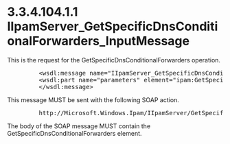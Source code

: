 <html dir="LTR" xmlns:mshelp="http://msdn.microsoft.com/mshelp" xmlns:ddue="http://ddue.schemas.microsoft.com/authoring/2003/5" xmlns:xlink="http://www.w3.org/1999/xlink" xmlns:tool="http://www.microsoft.com/tooltip">
 <body>
 <div id="header">
 <h1 class="heading">3.3.4.104.1.1 IIpamServer_GetSpecificDnsConditionalForwarders_InputMessage</h1>
 </div>
 <div id="mainSection">
 <div id="mainBody">
 <div id="allHistory" class="saveHistory"></div>
 <div id="sectionSection0" class="section" name="collapseableSection">
 

<p>This is the request for the GetSpecificDnsConditionalForwarders
operation.</p>

<dl>
<dd>
<div><pre>    &lt;wsdl:message name=&quot;IIpamServer_GetSpecificDnsConditionalForwarders_InputMessage&quot;&gt;
    &lt;wsdl:part name=&quot;parameters&quot; element=&quot;ipam:GetSpecificDnsConditionalForwarders&quot; /&gt;
    &lt;/wsdl:message&gt; 
</pre></div>
</dd></dl>

<p>This message MUST be sent with the following SOAP action.</p>

<dl>
<dd>
<div><pre>    http://Microsoft.Windows.Ipam/IIpamServer/GetSpecificDnsConditionalForwarders
</pre></div>
</dd></dl>

<p>The body of the SOAP message MUST contain the
GetSpecificDnsConditionalForwarders element.</p>


 </div>
 </div>
 </div>
 </body>
</html>